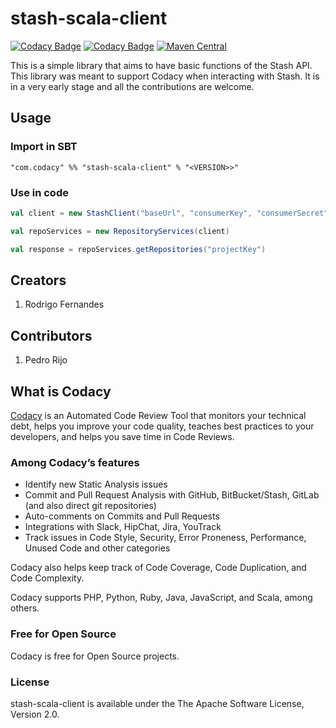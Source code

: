 # stash-scala-client

[![Codacy Badge](https://api.codacy.com/project/badge/Grade/3c6fbd37c5ec45eeadab6e98d7c55b27)](https://www.codacy.com/manual/Codacy/stash-scala-client?utm_source=github.com&amp;utm_medium=referral&amp;utm_content=codacy/stash-scala-client&amp;utm_campaign=Badge_Grade)
[![Codacy Badge](https://api.codacy.com/project/badge/Coverage/3c6fbd37c5ec45eeadab6e98d7c55b27)](https://www.codacy.com/manual/Codacy/stash-scala-client?utm_source=github.com&utm_medium=referral&utm_content=codacy/stash-scala-client&utm_campaign=Badge_Coverage)
[![Maven Central](https://maven-badges.herokuapp.com/maven-central/com.codacy/stash-scala-client_2.11/badge.svg)](https://maven-badges.herokuapp.com/maven-central/com.codacy/stash-scala-client_2.11)

This is a simple library that aims to have basic functions of the Stash API.
This library was meant to support Codacy when interacting with Stash.
It is in a very early stage and all the contributions are welcome.

## Usage

### Import in SBT

```
"com.codacy" %% "stash-scala-client" % "<VERSION>>"
```

### Use in code

```scala
val client = new StashClient("baseUrl", "consumerKey", "consumerSecret", "token", "secretToken")

val repoServices = new RepositoryServices(client)

val response = repoServices.getRepositories("projectKey")
```

## Creators

1. Rodrigo Fernandes

## Contributors

1. Pedro Rijo

## What is Codacy

[Codacy](https://www.codacy.com/) is an Automated Code Review Tool that monitors your technical debt,
helps you improve your code quality,
teaches best practices to your developers,
and helps you save time in Code Reviews.

### Among Codacy’s features

- Identify new Static Analysis issues
- Commit and Pull Request Analysis with GitHub, BitBucket/Stash, GitLab (and also direct git repositories)
- Auto-comments on Commits and Pull Requests
- Integrations with Slack, HipChat, Jira, YouTrack
- Track issues in Code Style, Security, Error Proneness, Performance, Unused Code and other categories

Codacy also helps keep track of Code Coverage, Code Duplication, and Code Complexity.

Codacy supports PHP, Python, Ruby, Java, JavaScript, and Scala, among others.

### Free for Open Source

Codacy is free for Open Source projects.

### License

stash-scala-client is available under the The Apache Software License, Version 2.0.
